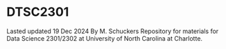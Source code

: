 # DTSC2301

Lasted updated 19 Dec 2024
By M. Schuckers 
Repository for materials for Data Science 2301/2302 at University of North Carolina at Charlotte.